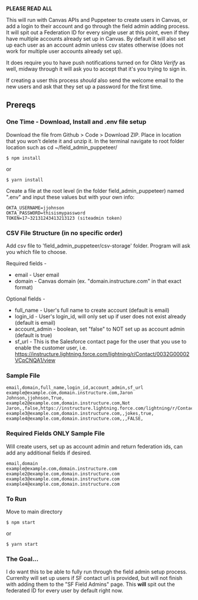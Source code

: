 **PLEASE READ ALL**

This will run with Canvas APIs and Puppeteer to create users in Canvas, or add a login to their account and go through the field admin adding process. It will spit out a Federation ID for every single user at this point, even if they have multiple accounts already set up in Canvas. By default it will also set up each user as an account admin unless csv states otherwise (does not work for multiple user accounts already set up).

It does require you to have push notifications turned on for *Okta Verify* as well, midway through it will ask you to accept that it's you trying to sign in.

If creating a user this process _should_ also send the welcome email to the new users and ask that they set up a password for the first time.

## Prereqs
### One Time - Download, Install and .env file setup
Download the file from Github > Code > Download ZIP. Place in location that you won't delete it and unzip it. In the terminal navigate to root folder location such as cd ~/field_admin_puppeteer/
```
$ npm install
```
or
```
$ yarn install
```
Create a file at the root level (in the folder field_admin_puppeteer) named ".env" and input these values but with your own info:
```
OKTA_USERNAME=jjohnson
OKTA_PASSWORD=thisismypassword
TOKEN=17~32131243413213123 (siteadmin token)
```
### CSV File Structure (in no specific order)

Add csv file to 'field_admin_puppeteer/csv-storage' folder. Program will ask you which file to choose.

Required fields -
* email - User email
* domain - Canvas domain (ex. "domain.instructure.com" in that exact format)

Optional fields -
* full_name - User's full name to create account (default is email)
* login_id - User's login_id, will only set up if user does not exist already (default is email)
* account_admin - boolean, set "false" to NOT set up as account admin (default is true)
* sf_url - This is the Salesforce contact page for the user that you use to enable the customer user, i.e. https://instructure.lightning.force.com/lightning/r/Contact/0032G00002VCpCNQA1/view

### Sample File

```
email,domain,full_name,login_id,account_admin,sf_url
example@example.com,domain.instructure.com,Jaron Johnson,jjohnson,True,
example2@example.com,domain.instructure.com,Not Jaron,,false,https://instructure.lightning.force.com/lightning/r/Contact/003A000001dNHupIAG/view
example3@example.com,domain.instructure.com,,jokes,true,
example4@example.com,domain.instructure.com,,,FALSE,
```
### Required Fields ONLY Sample File 
Will create users, set up as account admin and return federation ids, can add any additional fields if desired.

```
email,domain
example@example.com,domain.instructure.com
example2@example.com,domain.instructure.com
example3@example.com,domain.instructure.com
example4@example.com,domain.instructure.com
```
### To Run
Move to main directory
```
$ npm start
```
or
```
$ yarn start
```

### The Goal...
I do want this to be able to fully run through the field admin setup process. Currenlty will set up users if SF contact url is provided, but will not finish with adding them to the "SF Field Admins" page.
This **will** spit out the federated ID for every user by default right now.

